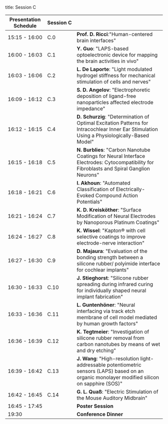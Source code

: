 title: Session C

|Presentation Schedule|**Session&nbsp;C**||
|---|---|---|
|15:15 - 16:00| C.0 |**Prof. D. Ricci**:"Human-centered brain interfaces"|
|16:00 - 16:03 | C.1 |**Y. Guo**: "LAPS-based optoelectronic device for mapping the brain activities in vivo"|
|16:03 - 16:06 | C.2 |**L. De Laporte**: "Light modulated hydrogel stiffness for mechanical stimulation of cells and nerves"|
|16:09 - 16:12 | C.3 |**S. D. Angelov**: "Electrophoretic deposition of ligand-free nanoparticles affected electrode impedance"|
|16:12 - 16:15 | C.4 |**D. Schurzig**: "Determination of Optimal Excitation Patterns for Intracochlear Inner Ear Stimulation Using a Physiologically-Based Model"|
|16:15 - 16:18 | C.5 |**N. Burblies**: "Carbon Nanotube Coatings for Neural Interface Electrodes: Cytocompatibility for Fibroblasts and Spiral Ganglion Neurons"|
|16:18 - 16:21 | C.6 |**I. Akhoun**: "Automated Classification of Electrically-Evoked Compound Action Potentials"|
|16:21 - 16:24 | C.7 |**K. D. Kreisköther**: "Surface Modification of Neural Electrodes by Nanoporous Platinum Coatings"|
|16:24 - 16:27 | C.8 |**K. Wissel**: "Kapton® with cell selective coatings to improve electrode-nerve interaction"|
|16:27 - 16:30 | C.9 |**D. Majaura**: "Evaluation of the bonding strength between a silicone rubber/ polyimide interface for cochlear implants"|
|16:30 - 16:33 | C.10 |**J. Stieghorst**: "Silicone rubber spreading during infrared curing for individually shaped neural implant fabrication"|
|16:33 - 16:36 | C.11 |**L. Guntenhöner**: "Neural interfacing via track etch membrane of cell model mediated by human growth factors"|
|16:36 - 16:39 | C.12 |**K. Tegtmeier**: "Investigation of silicone rubber removal from carbon nanotubes by means of wet and dry etching"|
|16:39 - 16:42 | C.13 |**J. Wang**: "High-resolution light-addressable potentiometric sensors (LAPS) based on an organic monolayer modified silicon on sapphire (SOS)"|
|16:42 - 16:45 | C.14 |**G. L. Quaß**: "Electric Stimulation of the Mouse Auditory Midbrain"|
|16:45 - 17:45 |      |**Poster Session**|
|        19:30 |      |**Conference Dinner**|
